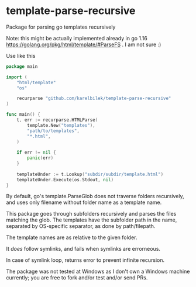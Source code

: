 # template-parse-recursive
Package for parsing go templates recursively

Note: this might be actually implemented already in go 1.16 https://golang.org/pkg/html/template/#ParseFS . I am not sure :)

Use like this

```go
package main

import (
    "html/template"
    "os"

    recurparse "github.com/karelbilek/template-parse-recursive"
)

func main() {
    t, err := recurparse.HTMLParse(
        template.New("templates"), 
        "path/to/templates", 
        "*.html",
    )
   
    if err != nil {
        panic(err)
    }
    
    templateUnder := t.Lookup("subdir/subdir/template.html")
    templateUnder.Execute(os.Stdout, nil)
}
```

By default, go's template.ParseGlob does not traverse folders recursively, and uses only filename without folder name as a template name.

This package goes through subfolders recursively and parses the files matching the glob. The templates have the subfolder path in the name, separated by OS-specific separator, as done by path/filepath.

The template names are as relative to the given folder.

It _does_ follow symlinks, and fails when symlinks are errorneous. 

In case of symlink loop, returns error to prevent infinite recursion.

The package was not tested at Windows as I don't own a Windows machine currently; you are free to fork and/or test and/or send PRs.
